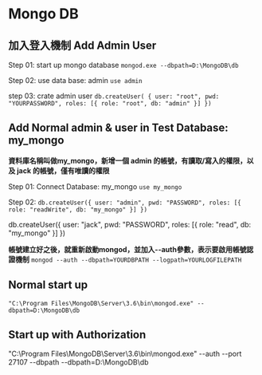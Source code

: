 Mongo DB 
=================================


加入登入機制  Add Admin User
----------------------------------
Step 01: start up mongo database 
`mongod.exe --dbpath=D:\MongoDB\db`

Step 02: use data base: admin 
`use admin`

step 03: crate admin user
`db.createUser(
    {
        user: "root",
        pwd: "YOURPASSWORD",
        roles: [{ role: "root", db: "admin" }]
    })`

Add Normal admin & user in Test Database: my_mongo
-----------------------------------------------
**資料庫名稱叫做my_mongo，新增一個 admin 的帳號，有讀取/寫入的權限，以及 jack 的帳號，僅有唯讀的權限**

Step 01: Connect Database: my_mongo
`use my_mongo`

Step 02: 
`db.createUser({
    user: "admin",
    pwd: "PASSWORD",
    roles: [{ role: "readWrite", db: "my_mongo" }]
})`

db.createUser({
    user: "jack",
    pwd: "PASSWORD",
    roles: [{ role: "read", db: "my_mongo" }]
})

**帳號建立好之後，就重新啟動mongod，並加入--auth參數，表示要啟用帳號認證機制**
`mongod --auth --dbpath=YOURDBPATH --logpath=YOURLOGFILEPATH`

Normal start up
----------------
`"C:\Program Files\MongoDB\Server\3.6\bin\mongod.exe" --dbpath=D:\MongoDB\db `

Start up with Authorization
----------------------------
"C:\Program Files\MongoDB\Server\3.6\bin\mongod.exe" --auth --port 27107 --dbpath --dbpath=D:\MongoDB\db
